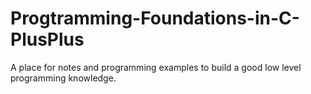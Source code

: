 # Progtramming-Foundations-in-C-PlusPlus
A place for notes and programming examples to build a good low level programming knowledge.
